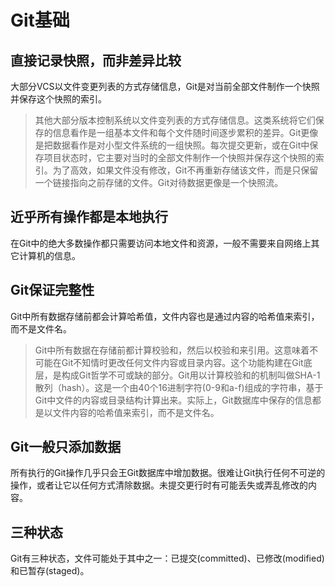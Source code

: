 # Git基础
## 直接记录快照，而非差异比较
大部分VCS以文件变更列表的方式存储信息，Git是对当前全部文件制作一个快照并保存这个快照的索引。
> 其他大部分版本控制系统以文件变列表的方式存储信息。这类系统将它们保存的信息看作是一组基本文件和每个文件随时间逐步累积的差异。Git更像是把数据看作是对小型文件系统的一组快照。每次提交更新，或在Git中保存项目状态时，它主要对当时的全部文件制作一个快照并保存这个快照的索引。为了高效，如果文件没有修改，Git不再重新存储该文件，而是只保留一个链接指向之前存储的文件。Git对待数据更像是一个快照流。
## 近乎所有操作都是本地执行
在Git中的绝大多数操作都只需要访问本地文件和资源，一般不需要来自网络上其它计算机的信息。
## Git保证完整性
Git中所有数据存储前都会计算哈希值，文件内容也是通过内容的哈希值来索引，而不是文件名。
> Git中所有数据在存储前都计算校验和，然后以校验和来引用。这意味着不可能在Git不知情时更改任何文件内容或目录内容。这个功能构建在Git底层，是构成Git哲学不可或缺的部分。Git用以计算校验和的机制叫做SHA-1散列（hash）。这是一个由40个16进制字符(0-9和a-f)组成的字符串，基于Git中文件的内容或目录结构计算出来。实际上，Git数据库中保存的信息都是以文件内容的哈希值来索引，而不是文件名。
## Git一般只添加数据
所有执行的Git操作几乎只会王Git数据库中增加数据。很难让Git执行任何不可逆的操作，或者让它以任何方式清除数据。未提交更行时有可能丢失或弄乱修改的内容。
## 三种状态
Git有三种状态，文件可能处于其中之一：已提交(committed)、已修改(modified)和已暂存(staged)。